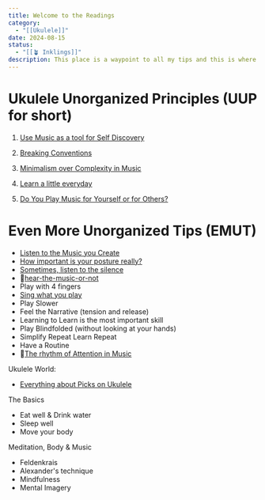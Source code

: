 ```yaml
---
title: Welcome to the Readings  
category:
  - "[[Ukulele]]"
date: 2024-08-15
status:
  - "[[🪴 Inklings]]"
description: This place is a waypoint to all my tips and this is where most of the writing is happening, it's a long process that requires lots of thinking, editing, reviewing & publishing. It'll keep evolving over time.
---
```

# Ukulele Unorganized Principles (UUP for short)

1. [Use Music as a tool for Self Discovery](/notes/freeexpression)

2. [Breaking Conventions](/notes/conventions)

3. [Minimalism over Complexity in Music](/notes/minimalism)

4. [Learn a little everyday](/notes/guide-learning)

5. [Do You Play Music for Yourself or for Others?](/notes/guide-internal-vs-external)
# Even More Unorganized Tips (EMUT)

- [Listen to the Music you Create](/notes/listen) 
- [How important is your posture really?](/notes/posture)
- [Sometimes, listen to the silence](/notes/listen-to-the-silence)
- 📝[hear-the-music-or-not](/notes/hear-the-music-or-not)
- Play with 4 fingers
- [Sing what you play](/notes/sing-what-you-hear) 
- Play Slower
- Feel the Narrative (tension and release)
- Learning to Learn is the most important skill 
- Play Blindfolded (without looking at your hands)
- Simplify Repeat Learn Repeat 
- Have a Routine
- 📝[The rhythm of Attention in Music](/notes/attention-in-music)


Ukulele World:
- [Everything about Picks on Ukulele](/notes/pick)


The Basics
- Eat well & Drink water
- Sleep well
- Move your body 



Meditation, Body & Music
- Feldenkrais
- Alexander's technique
- Mindfulness
- Mental Imagery 